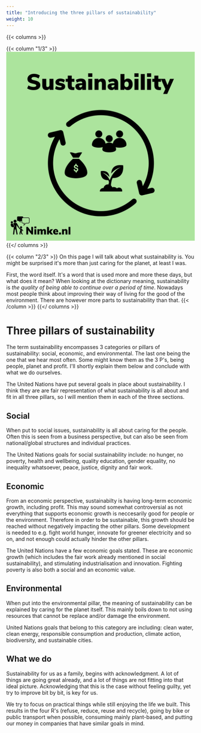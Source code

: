 ```yaml
---
title: "Introducing the three pillars of sustainability"
weight: 10
---
```


{{< columns >}}

{{< column "1/3" >}}
![Picture of sustainability with people, money and plant](/images/sustainability.jpeg)
{{</ columns >}}

{{< column "2/3" >}}
On this page I will talk about what sustainability is. You might be surprised it's more than just caring for the planet, at least I was.

First, the word itself. It's a word that is used more and more these days, but what does it mean? When looking at the dictionary meaning, sustainability is _the quality of being able to continue over a period of time_. Nowadays most people think about improving their way of living for the good of the environment. There are however more parts to sustainability than that.
{{< /column >}}
{{</ columns >}}

# Three pillars of sustainability

The term sustainability encompasses 3 categories or pillars of sustainability: social, economic, and environmental. The last one being the one that we hear most often. Some might know them as the 3 P's, being people, planet and profit. I'll shortly explain them below and conclude with what we do ourselves.

The United Nations have put several goals in place about sustainability. I think they are are fair representation of what sustainability is all about and fit in all three pillars, so I will mention them in each of the three sections.

## Social

When put to social issues, sustainability is all about caring for the people. Often this is seen from a business perspective, but can also be seen from national/global structures and individual practices.

The United Nations goals for social sustainability include: no hunger, no poverty, health and wellbeing, quality education, gender equality, no inequality whatsoever, peace, justice, dignity and fair work.

## Economic

From an economic perspective, sustainabilty is having long-term economic growth, including profit. This may sound somewhat controversial as not everything that supports economic growth is neccesarily good for people or the environment. Therefore in order to be sustainable, this growth should be reached without negatively impacting the other pillars. Some development is needed to e.g. fight world hunger, innovate for greener electricity and so on, and not enough could actually hinder the other pillars.

The United Nations have a few economic goals stated. These are economic growth (which includes the fair work already mentioned in social sustainability), and stimulating industrialisation and innovation. Fighting poverty is also both a social and an economic value.

## Environmental

When put into the environmental pillar, the meaning of sustainability can be explained by caring for the planet itself. This mainly boils down to not using resources that cannot be replace and/or damage the environment.

United Nations goals that belong to this category are including: clean water, clean energy, responsible consumption and production, climate action, biodiversity, and sustainable cities.

## What we do

Sustainability for us as a family, begins with acknowledgment. A lot of things are going great already, and a lot of things are not fitting into that ideal picture. Acknowledging that this is the case without feeling guilty, yet try to improve bit by bit, is key for us.

We try to focus on practical things while still enjoying the life we built. This results in the four R's (refuse, reduce, reuse and recycle), going by bike or public transport when possible, consuming mainly plant-based, and putting our money in companies that have similar goals in mind.

<!-- You are also going by bike :P -->
